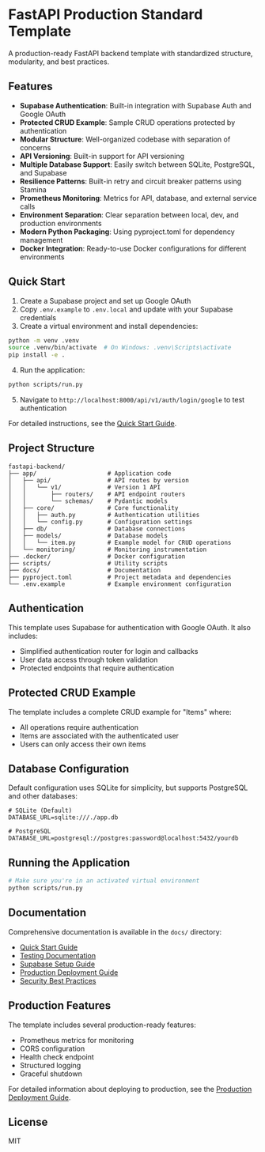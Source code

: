 # FastAPI Production Standard Template

A production-ready FastAPI backend template with standardized structure, modularity, and best practices.

## Features

- **Supabase Authentication**: Built-in integration with Supabase Auth and Google OAuth
- **Protected CRUD Example**: Sample CRUD operations protected by authentication
- **Modular Structure**: Well-organized codebase with separation of concerns
- **API Versioning**: Built-in support for API versioning
- **Multiple Database Support**: Easily switch between SQLite, PostgreSQL, and Supabase
- **Resilience Patterns**: Built-in retry and circuit breaker patterns using Stamina
- **Prometheus Monitoring**: Metrics for API, database, and external service calls
- **Environment Separation**: Clear separation between local, dev, and production environments
- **Modern Python Packaging**: Using pyproject.toml for dependency management
- **Docker Integration**: Ready-to-use Docker configurations for different environments

## Quick Start

1. Create a Supabase project and set up Google OAuth
2. Copy `.env.example` to `.env.local` and update with your Supabase credentials
3. Create a virtual environment and install dependencies:
```bash
python -m venv .venv
source .venv/bin/activate  # On Windows: .venv\Scripts\activate
pip install -e .
```
4. Run the application:
```bash
python scripts/run.py
```
5. Navigate to `http://localhost:8000/api/v1/auth/login/google` to test authentication

For detailed instructions, see the [Quick Start Guide](./docs/quick-start.md).

## Project Structure

```
fastapi-backend/
├── app/                    # Application code
│   ├── api/                # API routes by version
│   │   └── v1/             # Version 1 API
│   │       ├── routers/    # API endpoint routers
│   │       └── schemas/    # Pydantic models
│   ├── core/               # Core functionality
│   │   ├── auth.py         # Authentication utilities
│   │   └── config.py       # Configuration settings
│   ├── db/                 # Database connections
│   ├── models/             # Database models
│   │   └── item.py         # Example model for CRUD operations
│   └── monitoring/         # Monitoring instrumentation
├── .docker/                # Docker configuration
├── scripts/                # Utility scripts
├── docs/                   # Documentation
├── pyproject.toml          # Project metadata and dependencies
└── .env.example            # Example environment configuration
```

## Authentication

This template uses Supabase for authentication with Google OAuth. It also includes:

- Simplified authentication router for login and callbacks
- User data access through token validation
- Protected endpoints that require authentication

## Protected CRUD Example

The template includes a complete CRUD example for "Items" where:

- All operations require authentication
- Items are associated with the authenticated user
- Users can only access their own items

## Database Configuration

Default configuration uses SQLite for simplicity, but supports PostgreSQL and other databases:

```
# SQLite (Default)
DATABASE_URL=sqlite:///./app.db

# PostgreSQL
DATABASE_URL=postgresql://postgres:password@localhost:5432/yourdb
```

## Running the Application

```bash
# Make sure you're in an activated virtual environment
python scripts/run.py
```

## Documentation

Comprehensive documentation is available in the `docs/` directory:

- [Quick Start Guide](./docs/quick-start.md)
- [Testing Documentation](./docs/testing.md)
- [Supabase Setup Guide](./docs/supabase-setup.md)
- [Production Deployment Guide](./docs/production-deployment.md)
- [Security Best Practices](./docs/security-best-practices.md)

## Production Features

The template includes several production-ready features:

- Prometheus metrics for monitoring
- CORS configuration
- Health check endpoint
- Structured logging
- Graceful shutdown

For detailed information about deploying to production, see the [Production Deployment Guide](./docs/production-deployment.md).

## License

MIT
